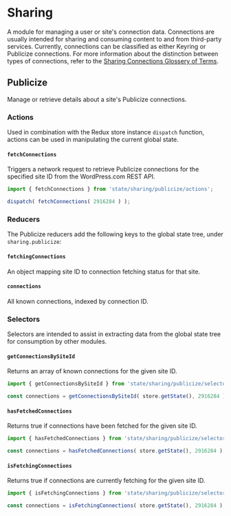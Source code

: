 # Sharing

A module for managing a user or site's connection data. Connections are usually intended for sharing and consuming content to and from third-party services. Currently, connections can be classified as either Keyring or Publicize connections. For more information about the distinction between types of connections, refer to the [Sharing Connections Glossery of Terms](../../../client/my-sites/marketing/connections/README.md#glossary-of-terms).

## Publicize

Manage or retrieve details about a site's Publicize connections.

### Actions

Used in combination with the Redux store instance `dispatch` function, actions can be used in manipulating the current global state.

#### `fetchConnections`

Triggers a network request to retrieve Publicize connections for the specified site ID from the WordPress.com REST API.

```js
import { fetchConnections } from 'state/sharing/publicize/actions';

dispatch( fetchConnections( 2916284 ) );
```

### Reducers

The Publicize reducers add the following keys to the global state tree, under `sharing.publicize`:

#### `fetchingConnections`

An object mapping site ID to connection fetching status for that site.

#### `connections`

All known connections, indexed by connection ID.

### Selectors

Selectors are intended to assist in extracting data from the global state tree for consumption by other modules.

#### `getConnectionsBySiteId`

Returns an array of known connections for the given site ID.

```js
import { getConnectionsBySiteId } from 'state/sharing/publicize/selectors';

const connections = getConnectionsBySiteId( store.getState(), 2916284 );
```

#### `hasFetchedConnections`

Returns true if connections have been fetched for the given site ID.

```js
import { hasFetchedConnections } from 'state/sharing/publicize/selectors';

const connections = hasFetchedConnections( store.getState(), 2916284 );
```

#### `isFetchingConnections`

Returns true if connections are currently fetching for the given site ID.

```js
import { isFetchingConnections } from 'state/sharing/publicize/selectors';

const connections = isFetchingConnections( store.getState(), 2916284 );
```
